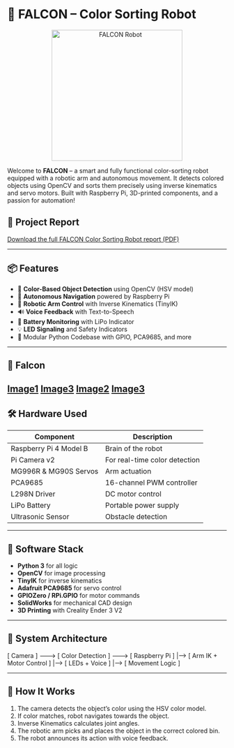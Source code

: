 # 🤖 FALCON – Color Sorting Robot

<p align="center">
  <img src="https://user-images.githubusercontent.com/your_image_here.gif" width="300" alt="FALCON Robot">
</p>

Welcome to **FALCON** – a smart and fully functional color-sorting robot equipped with a robotic arm and autonomous movement. It detects colored objects using OpenCV and sorts them precisely using inverse kinematics and servo motors. Built with Raspberry Pi, 3D-printed components, and a passion for automation!

## 📄 Project Report

[Download the full FALCON Color Sorting Robot report (PDF)](./Color_Sorting_Robot.pdf)

---

## 📦 Features

- 🎯 **Color-Based Object Detection** using OpenCV (HSV model)
- 🚗 **Autonomous Navigation** powered by Raspberry Pi
- 🦾 **Robotic Arm Control** with Inverse Kinematics (TinyIK)
- 🔊 **Voice Feedback** with Text-to-Speech
- 🔋 **Battery Monitoring** with LiPo Indicator
- 💡 **LED Signaling** and Safety Indicators
- 🧠 Modular Python Codebase with GPIO, PCA9685, and more

---

## 📸 Falcon
[Image1](https://github.com/user-attachments/assets/7ce7e35f-68ad-44f6-b921-a234618e8e1e)
[Image3](./FalconDesign.jpg)
[Image2](./FalconAssembly.jpg)
[Image3](./FalconDone.jpg)
---

## 🛠 Hardware Used

| Component | Description |
|----------|-------------|
| Raspberry Pi 4 Model B | Brain of the robot |
| Pi Camera v2 | For real-time color detection |
| MG996R & MG90S Servos | Arm actuation |
| PCA9685 | 16-channel PWM controller |
| L298N Driver | DC motor control |
| LiPo Battery | Portable power supply |
| Ultrasonic Sensor | Obstacle detection |

---

## 🧠 Software Stack

- **Python 3** for all logic
- **OpenCV** for image processing
- **TinyIK** for inverse kinematics
- **Adafruit PCA9685** for servo control
- **GPIOZero / RPi.GPIO** for motor commands
- **SolidWorks** for mechanical CAD design
- **3D Printing** with Creality Ender 3 V2

---

## 🔄 System Architecture

[ Camera ] ---> [ Color Detection ] ---> [ Raspberry Pi ]
|--> [ Arm IK + Motor Control ]
|--> [ LEDs + Voice ]
|--> [ Movement Logic ]


---

## 🧠 How It Works

1. The camera detects the object’s color using the HSV color model.
2. If color matches, robot navigates towards the object.
3. Inverse Kinematics calculates joint angles.
4. The robotic arm picks and places the object in the correct colored bin.
5. The robot announces its action with voice feedback.

